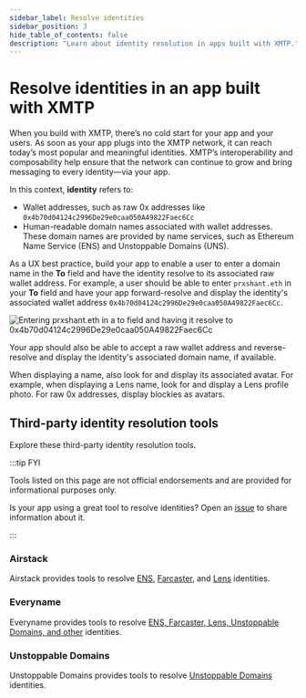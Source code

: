 ```yaml
---
sidebar_label: Resolve identities
sidebar_position: 3
hide_table_of_contents: false
description: "Learn about identity resolution in apps built with XMTP."
---
```


# Resolve identities in an app built with XMTP

When you build with XMTP, there’s no cold start for your app and your users. As soon as your app plugs into the XMTP network, it can reach today’s most popular and meaningful identities. XMTP’s interoperability and composability help ensure that the network can continue to grow and bring messaging to every identity—via your app.

In this context, **identity** refers to:

- Wallet addresses, such as raw 0x addresses like `0x4b70d04124c2996De29e0caa050A49822Faec6Cc`
- Human-readable domain names associated with wallet addresses. These domain names are provided by name services, such as Ethereum Name Service (ENS) and Unstoppable Domains (UNS).

As a UX best practice, build your app to enable a user to enter a domain name in the **To** field and have the identity resolve to its associated raw wallet address. For example, a user should be able to enter `prxshant.eth` in your **To** field and have your app forward-resolve and display the identity's associated wallet address `0x4b70d04124c2996De29e0caa050A49822Faec6Cc`.

<div className="nopadding" style={{width:'90%'}}>

![Entering prxshant.eth in a to field and having it resolve to 0x4b70d04124c2996De29e0caa050A49822Faec6Cc](img/id-resolution.gif)

</div>

Your app should also be able to accept a raw wallet address and reverse-resolve and display the identity's associated domain name, if available.

When displaying a name, also look for and display its associated avatar. For example, when displaying a Lens name, look for and display a Lens profile photo. For raw 0x addresses, display blockies as avatars.

## Third-party identity resolution tools

Explore these third-party identity resolution tools.

:::tip FYI

Tools listed on this page are not official endorsements and are provided for informational purposes only.

Is your app using a great tool to resolve identities? Open an [issue](https://github.com/xmtp/xmtp-dot-org/issues) to share information about it.

:::

### Airstack

Airstack provides tools to resolve [ENS](https://docs.airstack.xyz/airstack-docs-and-faqs/guides/resolve-identities/ens), [Farcaster](https://docs.airstack.xyz/airstack-docs-and-faqs/guides/farcaster/resolve-farcaster-users), and [Lens](https://docs.airstack.xyz/airstack-docs-and-faqs/guides/lens/resolve-lens-profiles) identities.

### Everyname

Everyname provides tools to resolve [ENS, Farcaster, Lens, Unstoppable Domains, and other](https://docs.everyname.xyz/api/forward-social-profile) identities.

### Unstoppable Domains

Unstoppable Domains provides tools to resolve [Unstoppable Domains](https://docs.unstoppabledomains.com/resolution/overview/) identities.
